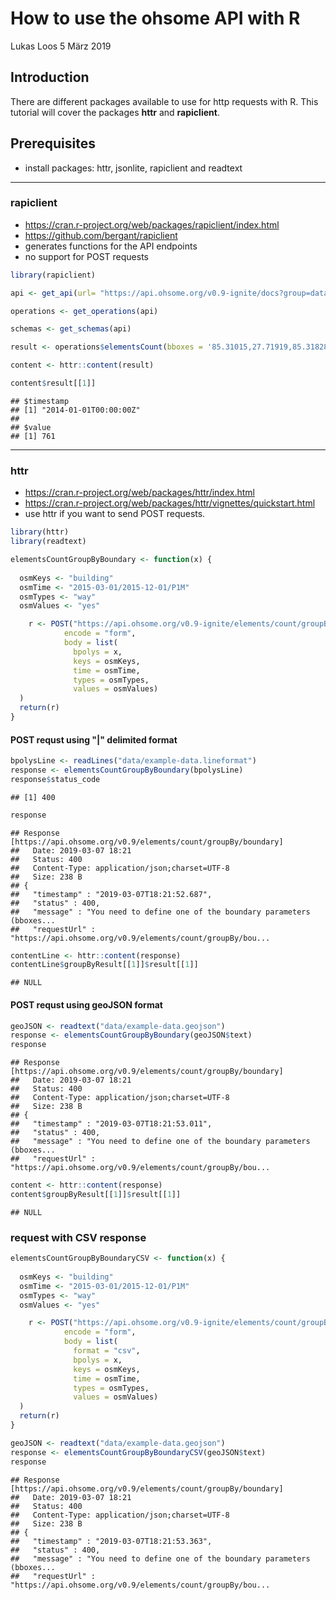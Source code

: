 How to use the ohsome API with R
================
Lukas Loos
5 März 2019

Introduction
------------

There are different packages available to use for http requests with R. This tutorial will cover the packages **httr** and **rapiclient**.

Prerequisites
-------------

-   install packages: httr, jsonlite, rapiclient and readtext

------------------------------------------------------------------------

### rapiclient

-   <https://cran.r-project.org/web/packages/rapiclient/index.html>
-   <https://github.com/bergant/rapiclient>
-   generates functions for the API endpoints
-   no support for POST requests

``` r
library(rapiclient)

api <- get_api(url= "https://api.ohsome.org/v0.9-ignite/docs?group=dataAggregation")

operations <- get_operations(api)

schemas <- get_schemas(api)

result <- operations$elementsCount(bboxes = '85.31015,27.71919,85.31828,27.72459', keys = 'building', values = 'yes', time = '2014-01-01/2017-01-01/P1Y', types = 'way')

content <- httr::content(result)

content$result[[1]]
```

    ## $timestamp
    ## [1] "2014-01-01T00:00:00Z"
    ## 
    ## $value
    ## [1] 761

------------------------------------------------------------------------

### httr

-   <https://cran.r-project.org/web/packages/httr/index.html>
-   <https://cran.r-project.org/web/packages/httr/vignettes/quickstart.html>
-   use httr if you want to send POST requests.

``` r
library(httr)
library(readtext)
```

``` r
elementsCountGroupByBoundary <- function(x) {
  
  osmKeys <- "building"
  osmTime <- "2015-03-01/2015-12-01/P1M"
  osmTypes <- "way"
  osmValues <- "yes"

    r <- POST("https://api.ohsome.org/v0.9-ignite/elements/count/groupBy/boundary", 
            encode = "form", 
            body = list(
              bpolys = x, 
              keys = osmKeys, 
              time = osmTime, 
              types = osmTypes,
              values = osmValues)
  )  
  return(r)
}
```

#### POST requst using "|" delimited format

``` r
bpolysLine <- readLines("data/example-data.lineformat")
response <- elementsCountGroupByBoundary(bpolysLine)
response$status_code
```

    ## [1] 400

``` r
response
```

    ## Response [https://api.ohsome.org/v0.9/elements/count/groupBy/boundary]
    ##   Date: 2019-03-07 18:21
    ##   Status: 400
    ##   Content-Type: application/json;charset=UTF-8
    ##   Size: 238 B
    ## {
    ##   "timestamp" : "2019-03-07T18:21:52.687",
    ##   "status" : 400,
    ##   "message" : "You need to define one of the boundary parameters (bboxes...
    ##   "requestUrl" : "https://api.ohsome.org/v0.9/elements/count/groupBy/bou...

``` r
contentLine <- httr::content(response)
contentLine$groupByResult[[1]]$result[[1]]
```

    ## NULL

#### POST requst using geoJSON format

``` r
geoJSON <- readtext("data/example-data.geojson")
response <- elementsCountGroupByBoundary(geoJSON$text)
response
```

    ## Response [https://api.ohsome.org/v0.9/elements/count/groupBy/boundary]
    ##   Date: 2019-03-07 18:21
    ##   Status: 400
    ##   Content-Type: application/json;charset=UTF-8
    ##   Size: 238 B
    ## {
    ##   "timestamp" : "2019-03-07T18:21:53.011",
    ##   "status" : 400,
    ##   "message" : "You need to define one of the boundary parameters (bboxes...
    ##   "requestUrl" : "https://api.ohsome.org/v0.9/elements/count/groupBy/bou...

``` r
content <- httr::content(response)
content$groupByResult[[1]]$result[[1]]
```

    ## NULL

### request with CSV response

``` r
elementsCountGroupByBoundaryCSV <- function(x) {
  
  osmKeys <- "building"
  osmTime <- "2015-03-01/2015-12-01/P1M"
  osmTypes <- "way"
  osmValues <- "yes"

    r <- POST("https://api.ohsome.org/v0.9-ignite/elements/count/groupBy/boundary", 
            encode = "form", 
            body = list(
              format = "csv",
              bpolys = x, 
              keys = osmKeys, 
              time = osmTime, 
              types = osmTypes,
              values = osmValues)
  )  
  return(r)
}

geoJSON <- readtext("data/example-data.geojson")
response <- elementsCountGroupByBoundaryCSV(geoJSON$text)
response 
```

    ## Response [https://api.ohsome.org/v0.9/elements/count/groupBy/boundary]
    ##   Date: 2019-03-07 18:21
    ##   Status: 400
    ##   Content-Type: application/json;charset=UTF-8
    ##   Size: 238 B
    ## {
    ##   "timestamp" : "2019-03-07T18:21:53.363",
    ##   "status" : 400,
    ##   "message" : "You need to define one of the boundary parameters (bboxes...
    ##   "requestUrl" : "https://api.ohsome.org/v0.9/elements/count/groupBy/bou...
